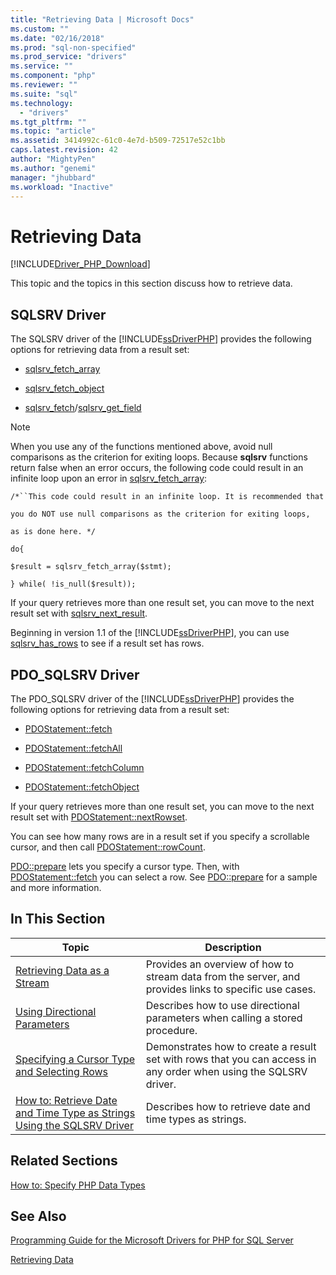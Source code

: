 ```yaml
---
title: "Retrieving Data | Microsoft Docs"
ms.custom: ""
ms.date: "02/16/2018"
ms.prod: "sql-non-specified"
ms.prod_service: "drivers"
ms.service: ""
ms.component: "php"
ms.reviewer: ""
ms.suite: "sql"
ms.technology: 
  - "drivers"
ms.tgt_pltfrm: ""
ms.topic: "article"
ms.assetid: 3414992c-61c0-4e7d-b509-72517e52c1bb
caps.latest.revision: 42
author: "MightyPen"
ms.author: "genemi"
manager: "jhubbard"
ms.workload: "Inactive"
---
```

# Retrieving Data
[!INCLUDE[Driver_PHP_Download](../../includes/driver_php_download.md)]

This topic and the topics in this section discuss how to retrieve data.  
  
## SQLSRV Driver  
The SQLSRV driver of the [!INCLUDE[ssDriverPHP](../../includes/ssdriverphp_md.md)] provides the following options for retrieving data from a result set:  
  
-   [sqlsrv_fetch_array](../../connect/php/sqlsrv-fetch-array.md)  
  
-   [sqlsrv_fetch_object](../../connect/php/sqlsrv-fetch-object.md)  
  
-   [sqlsrv_fetch](../../connect/php/sqlsrv-fetch.md)/[sqlsrv_get_field](../../connect/php/sqlsrv-get-field.md)  
  
> [!NOTE]  
> When you use any of the functions mentioned above, avoid null comparisons as the criterion for exiting loops. Because **sqlsrv** functions return false when an error occurs, the following code could result in an infinite loop upon an error in [sqlsrv_fetch_array](../../connect/php/sqlsrv-fetch-array.md):  
>   
> `/*``This code could result in an infinite loop. It is recommended that`  
>   
> `you do NOT use null comparisons as the criterion for exiting loops,`  
>   
> `as is done here. */`  
>   
> `do{`  
>   
> `$result = sqlsrv_fetch_array($stmt);`  
>   
> `} while( !is_null($result));`  
  
If your query retrieves more than one result set, you can move to the next result set with [sqlsrv_next_result](../../connect/php/sqlsrv-next-result.md).  
  
Beginning in version 1.1 of the [!INCLUDE[ssDriverPHP](../../includes/ssdriverphp_md.md)], you can use [sqlsrv_has_rows](../../connect/php/sqlsrv-has-rows.md) to see if a result set has rows.  
  
## PDO_SQLSRV Driver  
The PDO_SQLSRV driver of the [!INCLUDE[ssDriverPHP](../../includes/ssdriverphp_md.md)] provides the following options for retrieving data from a result set:  
  
-   [PDOStatement::fetch](../../connect/php/pdostatement-fetch.md)  
  
-   [PDOStatement::fetchAll](../../connect/php/pdostatement-fetchall.md)  
  
-   [PDOStatement::fetchColumn](../../connect/php/pdostatement-fetchcolumn.md)  
  
-   [PDOStatement::fetchObject](../../connect/php/pdostatement-fetchobject.md)  
  
If your query retrieves more than one result set, you can move to the next result set with [PDOStatement::nextRowset](../../connect/php/pdostatement-nextrowset.md).  
  
You can see how many rows are in a result set if you specify a scrollable cursor, and then call [PDOStatement::rowCount](../../connect/php/pdostatement-rowcount.md).  
  
[PDO::prepare](../../connect/php/pdo-prepare.md) lets you specify a cursor type. Then, with [PDOStatement::fetch](../../connect/php/pdostatement-fetch.md) you can select a row. See [PDO::prepare](../../connect/php/pdo-prepare.md) for a sample and more information.  
  
## In This Section  
  
|Topic|Description|  
|---------|---------------|  
|[Retrieving Data as a Stream](../../connect/php/retrieving-data-as-a-stream-using-the-sqlsrv-driver.md)|Provides an overview of how to stream data from the server, and provides links to specific use cases.|  
|[Using Directional Parameters](../../connect/php/using-directional-parameters.md)|Describes how to use directional parameters when calling a stored procedure.|  
|[Specifying a Cursor Type and Selecting Rows](../../connect/php/specifying-a-cursor-type-and-selecting-rows.md)|Demonstrates how to create a result set with rows that you can access in any order when using the SQLSRV driver.|  
|[How to: Retrieve Date and Time Type as Strings Using the SQLSRV Driver](../../connect/php/how-to-retrieve-date-and-time-type-as-strings-using-the-sqlsrv-driver.md)|Describes how to retrieve date and time types as strings.|  
  
## Related Sections  
[How to: Specify PHP Data Types](../../connect/php/how-to-specify-php-data-types.md)  
  
## See Also  
[Programming Guide for the Microsoft Drivers for PHP for SQL Server](../../connect/php/programming-guide-for-php-sql-driver.md)

[Retrieving Data](../../connect/php/retrieving-data.md)  
  
